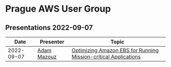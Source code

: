 # Prague AWS User Group

## Presentations 2022-09-07

| Date       | Presenter                                                | Topic                                                                                              |
|------------|----------------------------------------------------------|----------------------------------------------------------------------------------------------------|
| 2022-09-07 | [Adam Mazouz](https://www.linkedin.com/in/adammazouz)    | [Optimizing Amazon EBS for Running Mission-critical Applications](2022-09-07-Adam_Mazouz-Optimizing_Amazon_EBS_for_Running_Mission_Critical_Applications.pdf)  |
